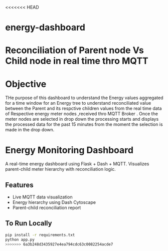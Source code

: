 <<<<<<< HEAD
# energy-dashboard
Reconciliation of Parent node Vs Child node in real time thro MQTT
=======
# Objective
THe purpose of this dashboard to understand the Energy values aggregated for a time window for an Energy tree to understand reconciliated value between the Parent and its respctive children values from the real time data of Respective energy meter nodes ,received thro MQTT Broker .
Once the meter nodes are selected in drop down the processing starts and displays the processed data for the past 15 minutes from the moment the selection is made in the drop down.

# Energy Monitoring Dashboard

A real-time energy dashboard using Flask + Dash + MQTT. Visualizes parent-child meter hierarchy with reconciliation logic.

## Features
- Live MQTT data visualization
- Energy hierarchy using Dash Cytoscape
- Parent-child reconciliation report

## To Run Locally
```bash
pip install -r requirements.txt
python app.py
>>>>>>> 6a3b248d3435927e4ea794cdc63c0082254acde7

